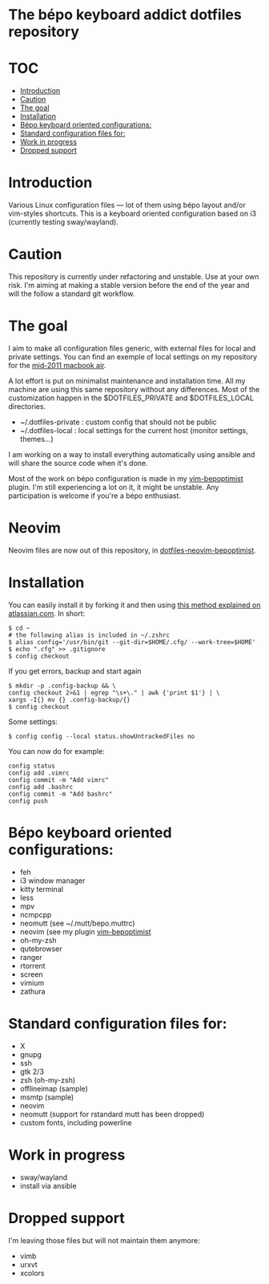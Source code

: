 The bépo keyboard addict dotfiles repository
============================================

# TOC

- [Introduction](#introduction)
- [Caution](#caution)
- [The goal](#the-goal)
- [Installation](#installation)
- [Bépo keyboard oriented configurations:](#bépo-keyboard-oriented-configurations)
- [Standard configuration files for:](#standard-configuration-files-for)
- [Work in progress](#work-in-progress)
- [Dropped support](#dropped-support)


# Introduction

Various Linux configuration files — lot of them using bépo layout and/or
vim-styles shortcuts. This is a keyboard oriented configuration based on i3
(currently testing sway/wayland).


# Caution

This repository is currently under refactoring and unstable. Use at your own
risk. I'm aiming at making a stable version before the end of the year and will
the follow a standard git workflow.

# The goal

I aim to make all configuration files generic, with external files for local and
private settings. You can find an exemple of local settings on my repository for
the [mid-2011 macbook air][1].

A lot effort is put on minimalist maintenance and installation time. All my
machine are using this same repository without any differences. Most of the
customization happen in the $DOTFILES_PRIVATE and $DOTFILES_LOCAL directories.

- ~/.dotfiles-private : custom config that should not be public
- ~/.dotfiles-local   : local settings for the current host (monitor settings,
  themes…)

I am working on a way to install everything automatically using ansible and will
share the source code when it's done.

Most of the work on bépo configuration is made in my
[vim-bepoptimist][2] plugin. I'm still
experiencing a lot on it, it might be unstable. Any participation is welcome if
you're a bépo enthusiast.


# Neovim

Neovim files are now out of this repository, in
[dotfiles-neovim-bepoptimist][4].

# Installation

You can easily install it by forking it and then using
[this method explained on atlassian.com][3].
In short:

    $ cd ~
    # the following alias is included in ~/.zshrc
    $ alias config='/usr/bin/git --git-dir=$HOME/.cfg/ --work-tree=$HOME'
    $ echo ".cfg" >> .gitignore
    $ config checkout

If you get errors, backup and start again

    $ mkdir -p .config-backup && \
    config checkout 2>&1 | egrep "\s+\." | awk {'print $1'} | \
    xargs -I{} mv {} .config-backup/{}
    $ config checkout

Some settings:

    $ config config --local status.showUntrackedFiles no

You can now do for example:

    config status
    config add .vimrc
    config commit -m "Add vimrc"
    config add .bashrc
    config commit -m "Add bashrc"
    config push


# Bépo keyboard oriented configurations:

- feh
- i3 window manager
- kitty terminal
- less
- mpv
- ncmpcpp
- neomutt (see ~/.mutt/bepo.muttrc)
- neovim (see my plugin [vim-bepoptimist][2]
- oh-my-zsh
- qutebrowser
- ranger
- rtorrent
- screen
- vimium
- zathura


# Standard configuration files for:

- X
- gnupg
- ssh
- gtk 2/3
- zsh (oh-my-zsh)
- offlineimap (sample)
- msmtp (sample)
- neovim
- neomutt (support for rstandard mutt has been dropped)
- custom fonts, including powerline


# Work in progress

- sway/wayland
- install via ansible


# Dropped support

I'm leaving those files but will not maintain them anymore:

- vimb
- urxvt
- xcolors

[1]: https://github.com/sheoak/dotfiles-macbook-air-mid-2011
[2]: https://github.com/sheoak/vim-bepoptimist
[3]: https://developer.atlassian.com/blog/2016/02/best-way-to-store-dotfiles-git-bare-repo/
[4]: https://github.com/sheoak/dotfiles-neovim-bepoptimist.git
